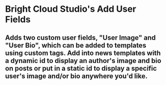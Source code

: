 # Bright Cloud Studio's Add User Fields
## Adds two custom user fields, "User Image" and "User Bio", which can be added to templates using custom tags. Add into news templates with a dynamic id to display an author's image and bio on posts or put in a static id to display a specific user's image and/or bio anywhere you'd like.
